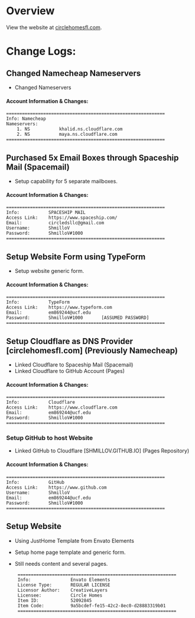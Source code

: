 
# Overview
View the website at [circlehomesfl.com](https://circlehomesfl.com).
# Change Logs:

## Changed Namecheap Nameservers
 - Changed Nameservers

#### Account Information & Changes:
	============================================================
	Info: Namecheap
	Nameservers:
		1. NS			khalid.ns.cloudflare.com
		2. NS			maya.ns.cloudflare.com
	============================================================

## Purchased 5x Email Boxes through Spaceship Mail (Spacemail)
 - Setup capability for 5 separate mailboxes.
#### Account Information & Changes:
	============================================================
	Info: 			SPACESHIP MAIL
	Access Link: 	https://www.spaceship.com/
	Email:			circledsllc@gmail.com
	Username: 		ShmilloV
	Password: 		ShmilloV#1000
	============================================================

## Setup Website Form using TypeForm
 - Setup website generic form.
#### Account Information & Changes:
	============================================================
	Info:			TypeForm
	Access Link:	https://www.typeform.com
	Email:			em869244@ucf.edu
	Password:		ShmilloV#1000		[ASSUMED PASSWORD]
	============================================================

## Setup Cloudflare as DNS Provider [circlehomesfl.com] (Previously Namecheap)
 - Linked Cloudflare to Spaceship Mail (Spacemail)
 - Linked Cloudflare to GitHub Account (Pages)
#### Account Information & Changes:
	============================================================
	Info:			Cloudflare
	Access Link: 	https://www.cloudflare.com
	Email:			em869244@ucf.edu
	Password:		ShmilloV#1000
	============================================================

### Setup GitHub to host Website
 - Linked GitHub to Cloudflare [SHMILLOV.GITHUB.IO] (Pages Repository)
#### Account Information & Changes:
	============================================================
	Info:			GitHub
	Access Link: 	https://www.github.com
	Username:		ShmilloV
	Email:			em869244@ucf.edu
	Password:		ShmilloV#1000
	============================================================
## Setup Website
 - Using JustHome Template from Envato Elements
 - Setup home page template and generic form.
 - Still needs content and several pages.

		============================================================
		Info:				Envato Elements
		License Type:		REGULAR LICENSE
		Licensor Author:	CreativeLayers
		Licensee:			Circle Homes
		Item ID:			52092845
		Item Code:			9a5bcdef-fe15-42c2-8ec0-d28883319b01
		============================================================
